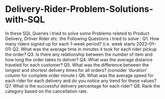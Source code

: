 # Delivery-Rider-Problem-Solutions-with-SQL
In these SQL Queries i tried to solve some Problems releted to Product Delivery, Drliver Rider etc.
the Following Questions i tried to solve :
Q1. How many riders signed up for each 1-week period? (i.e. week starts 2022–01–01)
Q2. What was the average time in minutes it took for each rider pickup the order?
Q3. Is there any relationship between the number of item and how long the order takes to deliver?
Q4. What was the average distance traveled for each customer?
Q5. What was the difference between the longest and shortest delivery times for all orders? (consider ‘duration’ column for complete order minute )
Q6. What was the average speed for each rider for each delivery and do you notice any trend for these values?
Q7. What is the successful delivery percentage for each rider?
Q8. Rank the category based on the cancellation rate.
